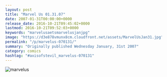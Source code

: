 ```yaml
---
layout: post
title: "Marvel Us 01.31.07"
date: 2007-01-31T00:00:00+0000
release_date: 2016-10-21T09:45:02+0000
lastmod: 2016-10-21T09:52:03+0000
keywords: "marvelusaetsmarvelusjanjpg"
image: "https://d3e878vmunx8cm.cloudfront.net/assets/MarvelUsJan31.jpg"
permalink: "/p/marvelus-070131/"
summary: "Originally published Wednesday January, 31st 2007"
category: comics
hashtag: "#axisofstevil_marvelus-070131"
---
```


![marvelus](https://d3e878vmunx8cm.cloudfront.net/assets/MarvelUsJan31.jpg)
